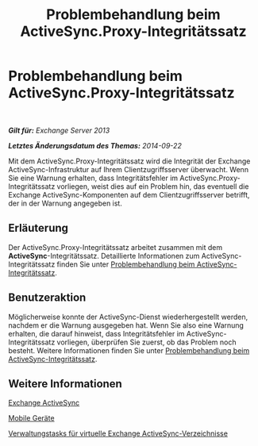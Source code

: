 ﻿---
title: Problembehandlung beim ActiveSync.Proxy-Integritätssatz
TOCTitle: Problembehandlung beim ActiveSync.Proxy-Integritätssatz
ms:assetid: f10acbb8-4d2e-43fb-b3a5-6dbb7a529e04
ms:mtpsurl: https://technet.microsoft.com/de-de/library/ms.exch.scom.activesync.proxy(v=EXCHG.150)
ms:contentKeyID: 53181876
ms.date: 10/08/2015
mtps_version: v=EXCHG.150
ms.translationtype: HT
---

# Problembehandlung beim ActiveSync.Proxy-Integritätssatz

 

_**Gilt für:** Exchange Server 2013_

_**Letztes Änderungsdatum des Themas:** 2014-09-22_

Mit dem ActiveSync.Proxy-Integritätssatz wird die Integrität der Exchange ActiveSync-Infrastruktur auf Ihrem Clientzugriffsserver überwacht. Wenn Sie eine Warnung erhalten, dass Integritätsfehler im ActiveSync.Proxy-Integritätssatz vorliegen, weist dies auf ein Problem hin, das eventuell die Exchange ActiveSync-Komponenten auf dem Clientzugriffsserver betrifft, der in der Warnung angegeben ist.

## Erläuterung

Der ActiveSync.Proxy-Integritätssatz arbeitet zusammen mit dem **ActiveSync**-Integritätssatz. Detaillierte Informationen zum ActiveSync-Integritätssatz finden Sie unter [Problembehandlung beim ActiveSync-Integritätssatz](troubleshooting-activesync-health-set.md).

## Benutzeraktion

Möglicherweise konnte der ActiveSync-Dienst wiederhergestellt werden, nachdem er die Warnung ausgegeben hat. Wenn Sie also eine Warnung erhalten, die darauf hinweist, dass Integritätsfehler im ActiveSync-Integritätssatz vorliegen, überprüfen Sie zuerst, ob das Problem noch besteht. Weitere Informationen finden Sie unter [Problembehandlung beim ActiveSync-Integritätssatz](troubleshooting-activesync-health-set.md).

## Weitere Informationen

[Exchange ActiveSync](https://technet.microsoft.com/de-de/library/aa998357\(v=exchg.150\))

[Mobile Geräte](https://technet.microsoft.com/de-de/library/bb232129\(v=exchg.150\))

[Verwaltungstasks für virtuelle Exchange ActiveSync-Verzeichnisse](https://technet.microsoft.com/de-de/library/bb125170\(v=exchg.150\))

